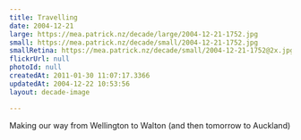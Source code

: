 ```yaml
---
title: Travelling
date: 2004-12-21
large: https://mea.patrick.nz/decade/large/2004-12-21-1752.jpg
small: https://mea.patrick.nz/decade/small/2004-12-21-1752.jpg
smallRetina: https://mea.patrick.nz/decade/small/2004-12-21-1752@2x.jpg
flickrUrl: null
photoId: null
createdAt: 2011-01-30 11:07:17.3366
updatedAt: 2004-12-22 10:53:56
layout: decade-image

---
```

Making our way from Wellington to Walton (and then tomorrow to Auckland)
